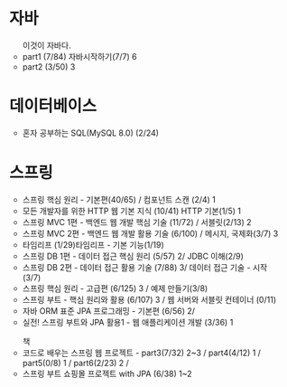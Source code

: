 <ul>
<h1> 자바 </h1>
<ul> 이것이 자바다.
  <li> part1 (7/84) 자바시작하기(7/7) 6</li>
  <li> part2 (3/50) 3 </li>
</ul>

<h1>데이터베이스</h1>
<ul> 
    <li> 혼자 공부하는 SQL(MySQL 8.0) (2/24) </li>
</ul>

<h1> 스프링 </h1>
<ul>
  <li>스프링 핵심 원리 - 기본편(40/65) / 컴포넌트 스캔 (2/4) 1 </li>
  <li>모든 개발자를 위한 HTTP 웹 기본 지식 (10/41) HTTP 기본(1/5) 1 </li>
  <li>스프링 MVC 1편 - 백엔드 웹 개발 핵심 기술 (11/72) / 서블릿(2/13) 2 </li>
  <li>스프링 MVC 2편 - 백엔드 웹 개발 활용 기술 (6/100) / 메시지, 국제화(3/7) 3 </li>
  <li>타임리프 (1/29)타임리프 - 기본 기능(1/19)</li>
  <li>스프링 DB 1편 - 데이터 접근 핵심 원리 (5/57) 2/ JDBC 이해(2/9)  </li>
  <li>스프링 DB 2편 - 데이터 접근 활용 기술 (7/88) 3/ 데이터 접근 기술 - 시작(3/7) </li>
  <li>스프링 핵심 원리 - 고급편 (6/125) 3 / 예제 만들기(3/8) </li>
  <li>스프링 부트 - 핵심 원리와 활용 (6/107) 3 / 웹 서버와 서블릿 컨테이너 (0/11)  </li>
  <li>자바 ORM 표준 JPA 프로그래밍 - 기본편 (6/56) 2/   </li>
  <li>실전! 스프링 부트와 JPA 활용1 - 웹 애플리케이션 개발 (3/36) 1 </li>
</ul>

<ul> 책
  <li>코드로 배우는 스프링 웹 프로젝트 - part3(7/32) 2~3 / part4(4/12) 1 / part5(0/8) 1 / part6(2/23) 2 / </li>
  <li> 스프링 부트 쇼핑몰 프로젝트 with JPA (6/38) 1~2 </li>
</ul>

</ul>
